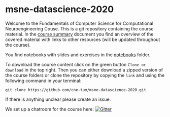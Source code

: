 # msne-datascience-2020

Welcome to the Fundamentals of Computer Science for Computational Neuroengineering Couse. This is a git repository containing the course material. In the [course summary](course_summary.md) document you find an overview of the covered material with links to other resources (will be updated throughout the course).

You find notebooks with slides and exercises in the [notebooks](notebooks/) folder.

To download the course content click on the green button `Clone or download` in the top right. Then you can either download a zipped version of the course folders or clone the repository by copying the `link` and using the following command in your terminal:

`git clone https://github.com/cne-tum/msne-datascience-2020.git`

If there is anything unclear please create an issue.

We set up a chatroom for the course here:
[![Gitter](https://badges.gitter.im/msne-datascience-2020/community.svg)](https://gitter.im/msne-datascience-2020/community?utm_source=badge&utm_medium=badge&utm_campaign=pr-badge)

